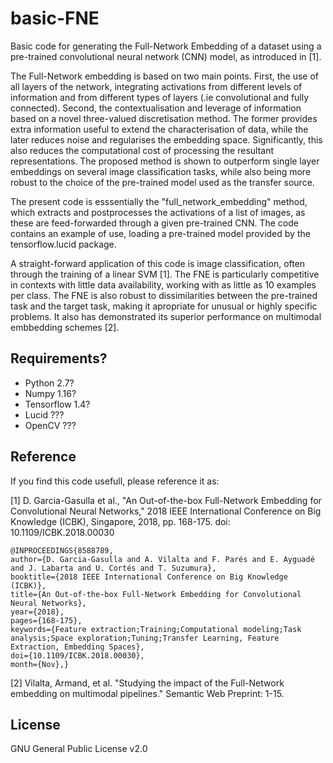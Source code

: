# basic-FNE

Basic code for generating the Full-Network Embedding of a dataset using a pre-trained convolutional neural network (CNN) model, as introduced in [1].

The Full-Network embedding is based on two main points. First, the use of all layers of the network, integrating activations from different levels of information and from different types of layers (.ie convolutional and fully connected). Second, the contextualisation and leverage of information based on a novel three-valued discretisation method. The former provides extra information useful to extend the characterisation of data, while the later reduces noise and regularises the embedding space. Significantly, this also reduces the computational cost of processing the resultant representations. The proposed method is shown to outperform single layer embeddings on several image classification tasks, while also being more robust to the choice of the pre-trained model used as the transfer source.

The present code is esssentially the "full_network_embedding" method, which extracts and postprocesses the activations of a list of images, as these are feed-forwarded through a given pre-trained CNN.
The code contains an example of use, loading a pre-trained model provided by the tensorflow.lucid package.

A straight-forward application of this code is image classification, often through the training of a linear SVM [1]. The FNE is particularly competitive in contexts with little data availability, working with as little as 10 examples per class. The FNE is also robust to dissimilarities between the pre-trained task and the target task, making it apropriate for unusual or highly specific problems.
It also has demonstrated its superior performance on multimodal embbedding schemes [2].

## Requirements?
* Python 2.7?
* Numpy 1.16?
* Tensorflow 1.4?
* Lucid ???
* OpenCV ???

## Reference

If you find this code usefull, please reference it as:

[1] D. Garcia-Gasulla et al., "An Out-of-the-box Full-Network Embedding for Convolutional Neural Networks," 2018 IEEE International Conference on Big Knowledge (ICBK), Singapore, 2018, pp. 168-175.
doi: 10.1109/ICBK.2018.00030

```
@INPROCEEDINGS{8588789,
author={D. Garcia-Gasulla and A. Vilalta and F. Parés and E. Ayguadé and J. Labarta and U. Cortés and T. Suzumura},
booktitle={2018 IEEE International Conference on Big Knowledge (ICBK)},
title={An Out-of-the-box Full-Network Embedding for Convolutional Neural Networks},
year={2018},
pages={168-175},
keywords={Feature extraction;Training;Computational modeling;Task analysis;Space exploration;Tuning;Transfer Learning, Feature Extraction, Embedding Spaces},
doi={10.1109/ICBK.2018.00030},
month={Nov},}
```
[2] Vilalta, Armand, et al. "Studying the impact of the Full-Network embedding on multimodal pipelines." Semantic Web Preprint: 1-15.

## License
GNU General Public License v2.0

